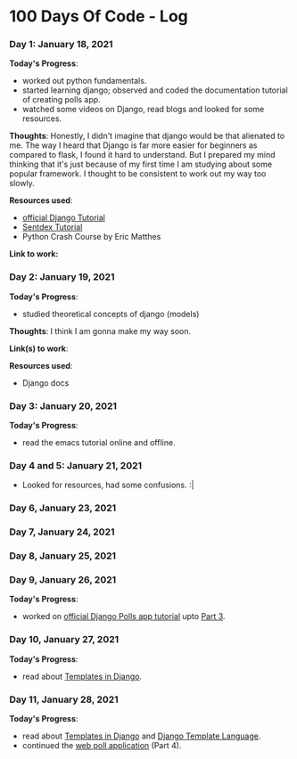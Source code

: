 # 100 Days Of Code - Log

### Day 1: January 18, 2021 

**Today's Progress**: 
* worked out python fundamentals.
* started learning django; observed and coded the documentation tutorial of creating polls app.
* watched some videos on Django, read blogs and looked for some resources.

**Thoughts**:
Honestly, I didn't imagine that django would be that alienated to me. The way I heard that Django is far more easier for beginners as compared to flask, I found it hard to understand. But I prepared my mind thinking that it's just because of my first time I am studying about some popular framework. I thought to be consistent to work out my way too slowly.

**Resources used**:
* [official Django Tutorial ](https://docs.djangoproject.com/en/3.1/intro/tutorial01/)
* [Sentdex Tutorial](https://pythonprogramming.net/django-web-development-python-tutorial/)
* Python Crash Course by Eric Matthes

**Link to work:** 

### Day 2: January 19, 2021 

**Today's Progress**: 
* studied theoretical concepts of django (models)

**Thoughts**: I think I am gonna make my way soon.

**Link(s) to work**: 

**Resources used**: 
* Django docs

### Day 3: January 20, 2021

**Today's Progress**:
* read the emacs tutorial online and offline.

### Day 4 and 5: January 21, 2021
* Looked for resources, had some confusions. :|


### Day 6, January 23, 2021
### Day 7, January 24, 2021
### Day 8, January 25, 2021
### Day 9, January 26, 2021

**Today's Progress**:
* worked on [official Django Polls app tutorial](https://docs.djangoproject.com/en/3.1/intro/tutorial01/) upto [Part 3](https://docs.djangoproject.com/en/3.1/intro/tutorial03/).

### Day 10, January 27, 2021
**Today's Progress**:
* read about [Templates in Django](https://docs.djangoproject.com/en/3.0/topics/templates/#django.template.loader.engines).

### Day 11, January 28, 2021
**Today's Progress**:
* read about [Templates in Django](https://docs.djangoproject.com/en/3.0/topics/templates/#django.template.loader.engines) and [Django Template Language](https://docs.djangoproject.com/en/3.1/ref/templates/language/).
* continued the [web poll application](https://docs.djangoproject.com/en/3.1/intro/tutorial04/) (Part 4).
